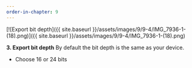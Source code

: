 ```yaml
---
order-in-chapter: 9
---
```


[![Export bit depth]({{ site.baseurl }}/assets/images/9/9-4/IMG_7936-1-(18).png)]({{
site.baseurl }}/assets/images/9/9-4/IMG_7936-1-(18).png)

**3. Export bit depth**
By default the bit depth is the same as your device.

- Choose 16 or 24 bits

